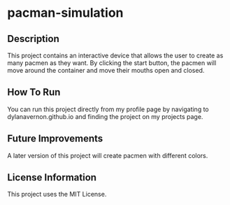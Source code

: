 # pacman-simulation

## Description
This project contains an interactive device that allows the user to create as many pacmen as they want. By clicking the start button, the pacmen will move around the container and move their mouths open and closed.

## How To Run
You can run this project directly from my profile page by navigating to dylanavernon.github.io and finding the project on my projects page.

## Future Improvements
A later version of this project will create pacmen with different colors.

## License Information
This project uses the MIT License.